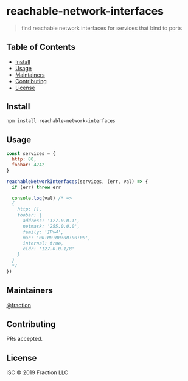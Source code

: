 # reachable-network-interfaces

> find reachable network interfaces for services that bind to ports

## Table of Contents

- [Install](#install)
- [Usage](#usage)
- [Maintainers](#maintainers)
- [Contributing](#contributing)
- [License](#license)

## Install

```sh
npm install reachable-network-interfaces
```

## Usage

```js
const services = {
  http: 80,
  foobar: 4242
}

reachableNetworkInterfaces(services, (err, val) => {
  if (err) throw err

  console.log(val) /* =>
  {
    http: [],
    foobar: {
      address: '127.0.0.1',
      netmask: '255.0.0.0',
      family: 'IPv4',
      mac: '00:00:00:00:00:00',
      internal: true,
      cidr: '127.0.0.1/8'
    }
  }
  */
})
```

## Maintainers

[@fraction](https://github.com/fraction)

## Contributing

PRs accepted.

## License

ISC © 2019 Fraction LLC
